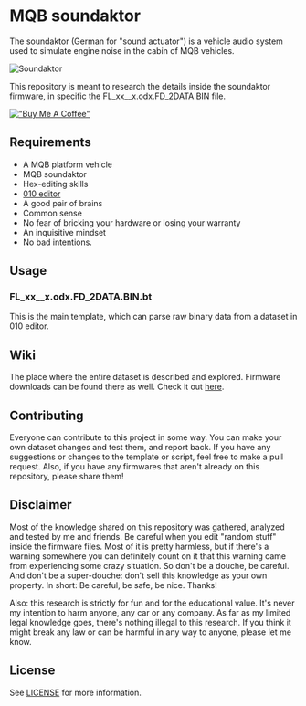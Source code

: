 # MQB soundaktor

The soundaktor (German for "sound actuator") is a vehicle audio system used to simulate engine noise in the cabin of MQB vehicles.

![Soundaktor](https://github.com/jilleb/mqb-soundaktor/blob/9e37063de8729258620701f0f63c91376dcf7cd0/images/soundaktor.png)

This repository is meant to research the details inside the soundaktor firmware, in specific the FL_xx__x.odx.FD_2DATA.BIN file.

[!["Buy Me A Coffee"](https://www.buymeacoffee.com/assets/img/custom_images/orange_img.png)](https://www.buymeacoffee.com/jille)


## Requirements
- A MQB platform vehicle
- MQB soundaktor
- Hex-editing skills
- [010 editor](https://www.sweetscape.com/010editor/)
- A good pair of brains
- Common sense
- No fear of bricking your hardware or losing your warranty
- An inquisitive mindset
- No bad intentions.

## Usage

### FL_xx__x.odx.FD_2DATA.BIN.bt
This is the main template, which can parse raw binary data from a dataset in 010 editor.


## Wiki
The place where the entire dataset is described and explored. Firmware downloads can be found there as well. Check it out [here](../..//wiki). 

## Contributing

Everyone can contribute to this project in some way. You can make your own dataset changes and test them, and report back. If you have any suggestions or changes to the template or script, feel free to make a pull request. Also, if you have any firmwares that aren't already on this repository, please share them!

## Disclaimer

Most of the knowledge shared on this repository was gathered, analyzed and tested by me and friends. Be careful when you edit "random stuff" inside the firmware files. Most of it is pretty harmless, but if there's a warning somewhere you can definitely count on it that this warning came from experiencing some crazy situation. So don't be a douche, be careful. And don't be a super-douche: don't sell this knowledge as your own property. In short: Be careful, be safe, be nice. Thanks!

Also: this research is strictly for fun and for the educational value. It's never my intention to harm anyone, any car or any company. As far as my limited legal knowledge goes, there's nothing illegal to this research. If you think it might break any law or can be harmful in any way to anyone, please let me know. 

<!-- LICENSE -->
## License
See [LICENSE](https://github.com/jilleb/mqb-soundaktor/blob/main/LICENSE)	 for more information.
